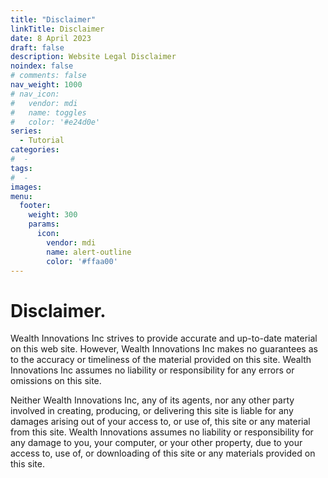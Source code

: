 ```yaml
---
title: "Disclaimer"
linkTitle: Disclaimer
date: 8 April 2023
draft: false
description: Website Legal Disclaimer
noindex: false
# comments: false
nav_weight: 1000
# nav_icon:
#   vendor: mdi
#   name: toggles
#   color: '#e24d0e'
series:
  - Tutorial
categories:
#  - 
tags:
#  - 
images:
menu:
  footer:
    weight: 300
    params:
      icon:
        vendor: mdi
        name: alert-outline
        color: '#ffaa00'
---
```


# Disclaimer.

<!--more-->

Wealth Innovations Inc strives to provide accurate and up-to-date material on this web site. However, Wealth Innovations Inc makes no guarantees as to the accuracy or timeliness of the material provided on this site. Wealth Innovations Inc assumes no liability or responsibility for any errors or omissions on this site.

Neither Wealth Innovations Inc, any of its agents, nor any other party involved in creating, producing, or delivering this site is liable for any damages arising out of your access to, or use of, this site or any material from this site. Wealth Innovations assumes no liability or responsibility for any damage to you, your computer, or your other property, due to your access to, use of, or downloading of this site or any materials provided on this site.

